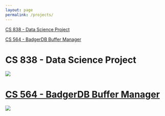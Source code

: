 ```yaml
---
layout: page
permalink: /projects/
---
```


<p> <a href="https://gautam1411.github.io/CS838-Data-Science-Project"> 
  CS 838 - Data Science Project</a> </p>
<p> <a href="https://gautam1411.github.io/CS564-BadgerDB-Buffer-Manager"> 
  CS 564 - BadgerDB Buffer Manager</a> </p>

CS 838 - Data Science Project
====================
![](/images/datascience.jpg) 

<a href="https://gautam1411.github.io/CS838-Data-Science-Project">

CS 564 - BadgerDB Buffer Manager
====================
![](/images/buffermanager.jpg) 

<a href="https://gautam1411.github.io/CS564-BadgerDB-Buffer-Manager">
